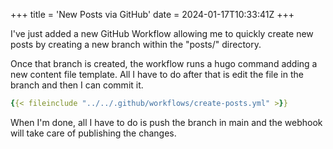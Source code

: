 +++
title = 'New Posts via GitHub'
date = 2024-01-17T10:33:41Z
+++

I've just added a new GitHub Workflow allowing me to quickly create
new posts by creating a new branch within the "posts/" directory.

Once that branch is created, the workflow runs a hugo command adding a new content file template.
All I have to do after that is edit the file in the branch and then I can commit it.

```yaml
{{< fileinclude "../../.github/workflows/create-posts.yml" >}}
```

When I'm done, all I have to do is push the branch in main and the webhook will take care of publishing the changes.
